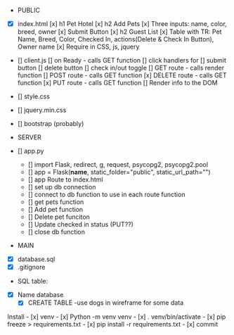 - PUBLIC
- [x] index.html
    [x] h1 Pet Hotel
    [x] h2 Add Pets
    [x] Three inputs: name, color, breed, owner
    [x] Submit Button
    [x] h2 Guest List
    [x] Table with TR: Pet Name, Breed, Color, Checked In, actions(Delete & Check In Button), Owner name
    [x] Require in CSS, js, jquery
- [] client.js
    [] on Ready - calls GET function
        [] click handlers for
            [] submit button
            [] delete button
            [] check in/out toggle
    [] GET route - calls render function
    [] POST route - calls GET function
    [x] DELETE route - calls GET function
    [x] PUT route - calls GET function
    [] Render info to the DOM
- [] style.css
- [] jquery.min.css
- [] bootstrap (probably)

- SERVER
- [] app.py
    - [] import Flask, redirect, g, request, psycopg2, psycopg2.pool
    - [] app = Flask(__name__, static_folder="public", static_url_path="")
    - [] app Route to index.html
    - [] set up db connection
    - [] connect to db function to use in each route function
    - [] get pets function
    - [] Add pet function
    - [] Delete pet funciton
    - [] Update checked in status (PUT??)
    - [] close db function


- MAIN
- [x] database.sql
- [x] .gitignore

- SQL table:
- [x] Name database
    - [x] CREATE TABLE
    -use dogs in wireframe for some data
    
Install
    - [x] venv 
    - [x] Python -m venv venv
    - [x] . venv/bin/activate 
    - [x] pip freeze > requirements.txt
    - [x] pip install -r requirements.txt
    - [x] commit